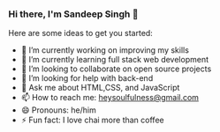 ### Hi there, I'm Sandeep Singh 👋

Here are some ideas to get you started:

- 🔭 I’m currently working on improving my skills
- 🌱 I’m currently learning full stack web development
- 👯 I’m looking to collaborate on open source projects
- 🤔 I’m looking for help with back-end
- 💬 Ask me about HTML,CSS, and JavaScript
- 📫 How to reach me: heysoulfulness@gmail.com
- 😄 Pronouns: he/him
- ⚡ Fun fact: I love chai more than coffee

